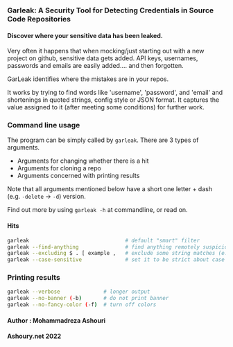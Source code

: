 ### Garleak: A Security Tool for Detecting Credentials in Source Code Repositories




#### Discover where your sensitive data has been leaked.

<p>Very often it happens that when mocking/just starting out with a new project on github, sensitive data gets added. API keys, usernames, passwords and emails are easily added.... and then forgotten.</p>

<p>GarLeak identifies where the mistakes are in your repos. </p>

<p>It works by trying to find words like 'username', 'password', and 'email' and shortenings in quoted strings, config style or JSON format. It captures the value assigned to it (after meeting some conditions) for further work.</p>

</td>
</tr>
</table>



### Command line usage
The program can be simply called by `garleak`. There are 3 types of arguments.
- Arguments for changing whether there is a hit
- Arguments for cloning a repo
- Arguments concerned with printing results

Note that all arguments mentioned below have a short one letter + dash (e.g. `-delete` -> `-d`) version.

Find out more by using `garleak -h` at commandline, or read on.
#### Hits

```bash
garleak                               # default "smart" filter
garleak --find-anything               # find anything remotely suspicious
garleak --excluding $ . [ example ,   # exclude some string matches (e.g. `$` occurs)
garleak --case-sensitive              # set it to be strict about case
```


### Printing results

``` bash
garleak --verbose              # longer output
garleak --no-banner (-b)       # do not print banner
garleak --no-fancy-color (-f)  # turn off colors
```


#### Author : Mohammadreza Ashouri
#### Ashoury.net 2022

